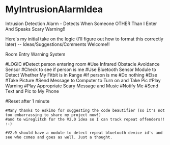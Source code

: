 <script src="https://cdn.rawgit.com/google/code-prettify/master/loader/run_prettify.js"></script>

# MyIntrusionAlarmIdea

Intrusion Detection Alarm - Detects When Someone OTHER Than I Enter And Speaks Scary Warning!!

Here's my initial take on the logic (I'll figure out how to format this correctly later) -- Ideas/Suggestions/Comments Welcome!!

Room Entry Warning System

#LOGIC
#Detect person entering room
	#Use Infrared Obstacle Avoidance Sensor
#Check to see if person is me
	#Use Bluetooth Sensor Module to Detect Whether My Fitbit is in Range
#If person is me
	#Do nothing
#Else
	#Take Picture
		#Send Message to Computer to Turn on and Take Pic
	#Play Warning
		#Play Appropriate Scary Message and Music
	#Notify Me
		#Send Text and Pic to My Phone

#Reset after 1 minute

	#Many thanks to eskimo for suggesting the code beautifier (so it's not too embarrassing to share my project now!) 
	#and to wireglitch for the V2.0 idea so I can track repeat offenders!!  :-)

	#V2.0 should have a module to detect repeat bluetooth device id's and see who comes and goes as well. Just a thought.  
	
	
	

